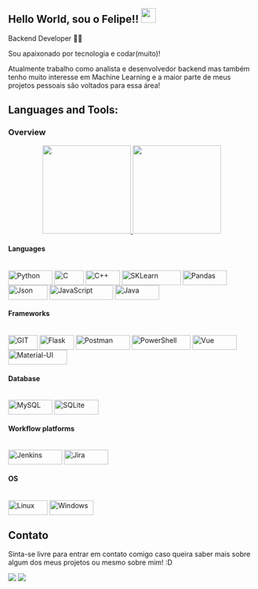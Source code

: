 ## Hello World, sou o Felipe!! <img src=https://github.com/TheDudeThatCode/TheDudeThatCode/blob/master/Assets/Earth.gif width="30">
 
Backend Developer 👩‍💻
 
Sou apaixonado por tecnologia e codar(muito)!

Atualmente trabalho como analista e desenvolvedor backend mas também tenho muito interesse em Machine Learning e a maior parte de meus projetos pessoais são voltados para essa área!

## Languages and Tools:

### Overview

<div align="center">
  <a href="https://github.com/felipeAC98">
  <img height="180em" src="https://github-readme-stats.vercel.app/api?username=felipeAC98&show_icons=true&include_all_commits=true&count_private=true"/>
  <img height="180em" src="https://github-readme-stats.vercel.app/api/top-langs/?username=felipeAC98&layout=compact&langs_count=7"/>
  </a>
</div>

#### Languages

 <div style="display: inline_block"><br>
  <img align="center" alt="Python" height="30" width="90" src="https://img.shields.io/badge/Python-3776AB?style=for-the-badge&logo=python&logoColor=white">
  <img align="center" alt="C" height="30" width="60" src="https://img.shields.io/badge/C-00599C?style=for-the-badge&logo=c&logoColor=white">
  <img align="center" alt="C++" height="30" width="70" src="https://img.shields.io/badge/C%2B%2B-00599C?style=for-the-badge&logo=c%2B%2B&logoColor=white">
  <img align="center" alt="SKLearn" height="30" width="120" src="https://img.shields.io/badge/scikit_learn-F7931E?style=for-the-badge&logo=scikit-learn&logoColor=white">
   <img align="center" alt="Pandas" height="30" width="90" src="https://img.shields.io/badge/Pandas-2C2D72?style=for-the-badge&logo=pandas&logoColor=white">
   <img align="center" alt="Json" height="30" width="80" src="https://img.shields.io/badge/json-5E5C5C?style=for-the-badge&logo=json&logoColor=white">
   <img align="center" alt="JavaScript" height="30" width="130" src="https://img.shields.io/badge/JavaScript-323330?style=for-the-badge&logo=javascript&logoColor=F7DF1E">
    <img align="center" alt="Java" height="30" width="90" src="https://img.shields.io/badge/Java-ED8B00?style=for-the-badge&logo=java&logoColor=white">
  </div>
  
#### Frameworks
 <div style="display: inline_block"><br>
   <img align="center" alt="GIT" height="30" width="60" src="https://img.shields.io/badge/Git-F05032?style=for-the-badge&logo=git&logoColor=white">
  <img align="center" alt="Flask" height="30" width="70" src="https://img.shields.io/badge/Flask-000000?style=for-the-badge&logo=flask&logoColor=white">
  <img align="center" alt="Postman" height="30" width="110" src="https://img.shields.io/badge/Postman-FF6C37?style=for-the-badge&logo=Postman&logoColor=white">
   <img align="center" alt="PowerShell" height="30" width="120" src="https://img.shields.io/badge/PowerShell-5391FE?style=for-the-badge&logo=PowerShell&logoColor=white">
   <img align="center" alt="Vue" height="30" width="90" src="https://img.shields.io/badge/Vue.js-35495E?style=for-the-badge&logo=vuedotjs&logoColor=4FC08D">
  <img align="center" alt="Material-UI" height="30" width="120" src="https://img.shields.io/badge/Material--UI-0081CB?style=for-the-badge&logo=material-ui&logoColor=white">
  </div>
  
#### Database

 <div style="display: inline_block"><br>
  <img align="center" alt="MySQL" height="30" width="90" src="https://img.shields.io/badge/MySQL-005C84?style=for-the-badge&logo=mysql&logoColor=white">
  <img align="center" alt="SQLite" height="30" width="90" src="https://img.shields.io/badge/SQLite-07405E?style=for-the-badge&logo=sqlite&logoColor=white">
 
  </div>
  
#### Workflow platforms

 <div style="display: inline_block"><br>
  <img align="center" alt="Jenkins" height="30" width="110" src="https://img.shields.io/badge/Jenkins-D24939?style=for-the-badge&logo=Jenkins&logoColor=white">
  <img align="center" alt="Jira" height="30" width="90" src="https://img.shields.io/badge/Jira-0052CC?style=for-the-badge&logo=Jira&logoColor=white">

  </div>
  
#### OS

 <div style="display: inline_block"><br>
  <img align="center" alt="Linux" height="30" width="80" src="https://img.shields.io/badge/Linux-FCC624?style=for-the-badge&logo=linux&logoColor=black">
  <img align="center" alt="Windows" height="30" width="90" src="https://img.shields.io/badge/Windows-0078D6?style=for-the-badge&logo=windows&logoColor=white">

  </div>
  
## Contato

Sinta-se livre para entrar em contato comigo caso queira saber mais sobre algum dos meus projetos ou mesmo sobre mim! :D

 <div> 
  <a href = "mailto:felipe.alvcor@gmail.com"><img src="https://img.shields.io/badge/-Gmail-%23333?style=for-the-badge&logo=gmail&logoColor=white" target="_blank"></a>
  <a href="https://www.linkedin.com/in/felipe-alves-cordeiro/" target="_blank"><img src="https://img.shields.io/badge/-LinkedIn-%230077B5?style=for-the-badge&logo=linkedin&logoColor=white" target="_blank"></a> 

</div>
